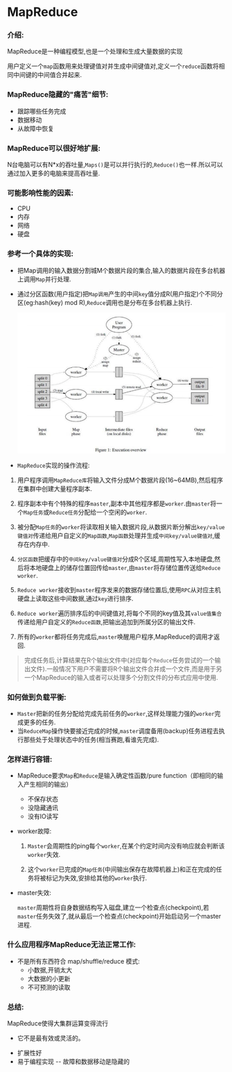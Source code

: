# MapReduce

### 介绍:

MapReduce是一种编程模型,也是一个处理和生成大量数据的实现

用户定义一个`map`函数用来处理键值对并生成中间键值对,定义一个`reduce`函数将相同中间键的中间值合并起来.


### MapReduce隐藏的"痛苦"细节:

+ 跟踪哪些任务完成
+ 数据移动
+ 从故障中恢复

### MapReduce可以很好地扩展:

N台电脑可以有N*x的吞吐量,`Maps()`是可以并行执行的,`Reduce()`也一样.所以可以通过加入更多的电脑来提高吞吐量.

### 可能影响性能的因素:

+ CPU
+ 内存
+ 网络
+ 硬盘


### 参考一个具体的实现:

+ 把Map调用的输入数据分割城M个数据片段的集合,输入的数据片段在多台机器上调用`Map`并行处理.
+ 通过分区函数(用户指定)把`Map调用`产生的中间`key`值分成R(用户指定)个不同分区(eg:hash(key) mod R),`Reduce`调用也是分布在多台机器上执行.


    ![MR实现](pic/2017-11-10-1.png)


+ `MapReduce`实现的操作流程:

1. 用户程序调用`MapReduce库`将输入文件分成M个数据片段(16~64MB),然后程序在集群中创建大量程序副本.

2. 程序副本中有个特殊的程序`master`,副本中其他程序都是`worker`.由`master`将一个`Map任务`或`Reduce任务`分配给一个空闲的`worker`.

3. 被分配`Map任务`的`worker`将读取相关输入数据片段,从数据片断分解出`key/value键值对`传递给用户自定义的`Map函数`,`Map函数`处理并生成`中间key/value键值对`,缓存在内存中.

4. `分区函数`把缓存中的`中间key/value键值对`分成R个区域,周期性写入本地硬盘,然后将本地硬盘上的储存位置回传给`master`,由`master`将存储位置传送给`Reduce worker`.

5. `Reduce worker`接收到`master`程序发来的数据存储位置后,使用`RPC`从对应主机硬盘上读取这些中间数据,通过`key`进行排序.

6. `Reduce worker`遍历排序后的中间键值对,将每个不同的key值及其`value值集合`传递给用户自定义的`Reduce函数`,把输出追加到所属分区的输出文件.

7. 所有的`worker`都将任务完成后,`master`唤醒用户程序,MapReduce的调用才返回.

> 完成任务后,计算结果在R个输出文件中(对应每个`Reduce`任务尝试的一个输出文件).一般情况下用户不需要将R个输出文件合并成一个文件,而是用于另一个MapReduce的输入或者可以处理多个分割文件的分布式应用中使用.

### 如何做到负载平衡:

+ `Master`把新的任务分配给完成先前任务的`worker`,这样处理能力强的`worker`完成更多的任务.
+ 当`ReduceMap`操作快要接近完成的时候,`master`调度备用(backup)任务进程去执行那些处于处理状态中的任务(相当赛跑,看谁先完成).


### 怎样进行容错:

+ MapReduce要求`Map`和`Reduce`是输入确定性函数/pure function（即相同的输入产生相同的输出）
        
    + 不保存状态
    + 没隐藏通讯
    + 没有IO读写


+ worker故障:

    1. `Master`会周期性的ping每个`worker`,在某个约定时间内没有响应就会判断该`worker`失效.

    2. 这个`worker`已完成的`Map任务`(中间输出保存在故障机器上)和正在完成的任务将被标记为失效,安排给其他的`worker`执行.

+ master失效:

    `master`周期性将自身数据结构写入磁盘,建立一个检查点(checkpoint),若`master`任务失效了,就从最后一个检查点(checkpoint)开始启动另一个master进程.


### 什么应用程序MapReduce无法正常工作:

+ 不是所有东西符合 map/shuffle/reduce 模式:
    + 小数据,开销太大
    + 大数据的小更新
    + 不可预测的读取

### 总结: 

MapReduce使得大集群运算变得流行

- 它不是最有效或灵活的。
+ 扩展性好
+ 易于编程实现 -- 故障和数据移动是隐藏的
